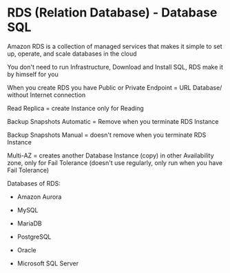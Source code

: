 # RDS (Relation Database) - Database SQL
Amazon RDS is a collection of managed services that makes it simple to set up, operate, and scale databases in the cloud

You don't need to run Infrastructure, Download and Install SQL, RDS make it by himself for you

When you create RDS you have Public or Private Endpoint = URL Database/ without Internet connection

Read Replica = create Instance only for Reading

Backup Snapshots Automatic = Remove when you terminate RDS Instance

Backup Snapshots Manual = doesn't remove when you terminate RDS Instance

Multi-AZ = creates another Database Instance (copy) in other Availability zone, only for Fail Tolerance (doesn't use regularly, only run when you have Fail Tolerance)

Databases of RDS:

- Amazon Aurora

- MySQL

- MariaDB

- PostgreSQL

- Oracle

- Microsoft SQL Server

